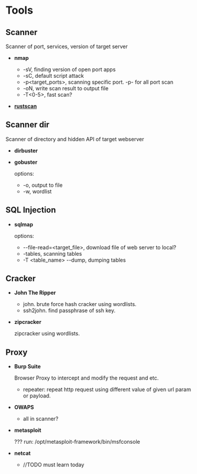 # Tools


## Scanner

Scanner of port, services, version of target server

- **nmap**

    - -sV, finding version of open port apps
    - -sC, default script attack
    - -p<target_ports>, scanning specific port. -p- for all port scan
    - -oN, write scan result to output file
    - -T<0-5>, fast scan?

- [**rustscan**](https://github.com/RustScan/RustScan)

## Scanner dir

Scanner of directory and hidden API of target webserver

- **dirbuster**

- **gobuster**

    options:

    - -o, output to file
    - -w, wordlist

## SQL Injection

- **sqlmap**
    
    options:
    - --file-read=<target_file>, download file of web server to local?
    - -tables, scanning tables
    - -T <table_name> --dump, dumping tables



## Cracker

- **John The Ripper**

    - john. brute force hash cracker using wordlists.
    - ssh2john. find passphrase of ssh key. 

- **zipcracker**

    zipcracker using wordlists.

## Proxy

- **Burp Suite**

    Browser Proxy to intercept and modify the request and etc. 

    - repeater: repeat http request using different value of given url param or payload.

- **OWAPS**
    - all in scanner?


- **metasploit**

    ???
    run: /opt/metasploit-framework/bin/msfconsole


- **netcat**

    - //TODO must learn today